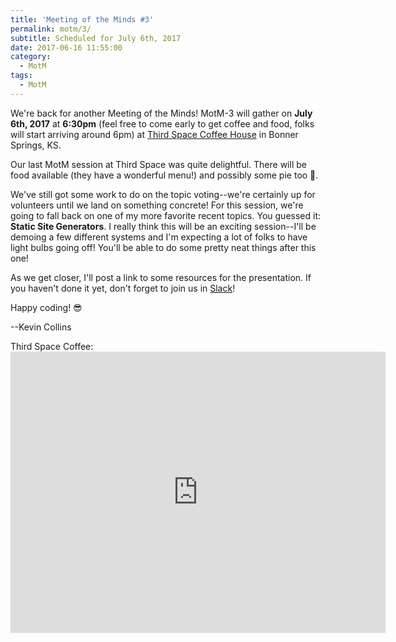 ```yaml
---
title: 'Meeting of the Minds #3'
permalink: motm/3/
subtitle: Scheduled for July 6th, 2017
date: 2017-06-16 11:55:00
category:
  - MotM
tags: 
  - MotM
---
```

We're back for another Meeting of the Minds!  MotM-3 will gather on **July 6th, 2017** at **6:30pm** (feel free to come early to get coffee and food, folks will start arriving around 6pm) at [Third Space Coffee House](http://www.thirdspacecoffeehouse.com) in Bonner Springs, KS.

Our last MotM session at Third Space was quite delightful.  There will be food available (they have a wonderful menu!) and possibly some pie too 🍰.  

We've still got some work to do on the topic voting--we're certainly up for volunteers until we land on something concrete!  For this session, we're going to fall back on one of my more favorite recent topics.  You guessed it: **Static Site Generators**.  I really think this will be an exciting session--I'll be demoing a few different systems and I'm expecting a lot of folks to have light bulbs going off!  You'll be able to do some pretty neat things after this one!

As we get closer, I'll post a link to some resources for the presentation.  If you haven't done it yet, don't forget to join us in [Slack](/slack)!

Happy coding! 😎

--Kevin Collins

Third Space Coffee:<iframe src="https://www.google.com/maps/embed?pb=!1m18!1m12!1m3!1d3098.1937755187746!2d-94.88623368430397!3d39.056497979546336!2m3!1f0!2f0!3f0!3m2!1i1024!2i768!4f13.1!3m3!1m2!1s0x87c08ffcb912dbd1%3A0x805559ebce736d95!2s226+Oak+St%2C+Bonner+Springs%2C+KS+66012!5e0!3m2!1sen!2sus!4v1495064330926" width="600" height="450" frameborder="0" style="border:0" allowfullscreen></iframe>